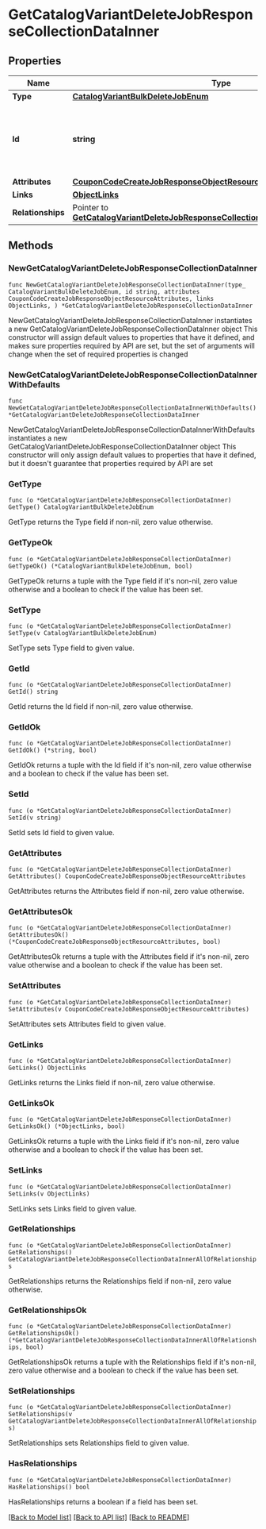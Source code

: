 # GetCatalogVariantDeleteJobResponseCollectionDataInner

## Properties

Name | Type | Description | Notes
------------ | ------------- | ------------- | -------------
**Type** | [**CatalogVariantBulkDeleteJobEnum**](CatalogVariantBulkDeleteJobEnum.md) |  | 
**Id** | **string** | Unique identifier for retrieving the job. Generated by Klaviyo. | 
**Attributes** | [**CouponCodeCreateJobResponseObjectResourceAttributes**](CouponCodeCreateJobResponseObjectResourceAttributes.md) |  | 
**Links** | [**ObjectLinks**](ObjectLinks.md) |  | 
**Relationships** | Pointer to [**GetCatalogVariantDeleteJobResponseCollectionDataInnerAllOfRelationships**](GetCatalogVariantDeleteJobResponseCollectionDataInnerAllOfRelationships.md) |  | [optional] 

## Methods

### NewGetCatalogVariantDeleteJobResponseCollectionDataInner

`func NewGetCatalogVariantDeleteJobResponseCollectionDataInner(type_ CatalogVariantBulkDeleteJobEnum, id string, attributes CouponCodeCreateJobResponseObjectResourceAttributes, links ObjectLinks, ) *GetCatalogVariantDeleteJobResponseCollectionDataInner`

NewGetCatalogVariantDeleteJobResponseCollectionDataInner instantiates a new GetCatalogVariantDeleteJobResponseCollectionDataInner object
This constructor will assign default values to properties that have it defined,
and makes sure properties required by API are set, but the set of arguments
will change when the set of required properties is changed

### NewGetCatalogVariantDeleteJobResponseCollectionDataInnerWithDefaults

`func NewGetCatalogVariantDeleteJobResponseCollectionDataInnerWithDefaults() *GetCatalogVariantDeleteJobResponseCollectionDataInner`

NewGetCatalogVariantDeleteJobResponseCollectionDataInnerWithDefaults instantiates a new GetCatalogVariantDeleteJobResponseCollectionDataInner object
This constructor will only assign default values to properties that have it defined,
but it doesn't guarantee that properties required by API are set

### GetType

`func (o *GetCatalogVariantDeleteJobResponseCollectionDataInner) GetType() CatalogVariantBulkDeleteJobEnum`

GetType returns the Type field if non-nil, zero value otherwise.

### GetTypeOk

`func (o *GetCatalogVariantDeleteJobResponseCollectionDataInner) GetTypeOk() (*CatalogVariantBulkDeleteJobEnum, bool)`

GetTypeOk returns a tuple with the Type field if it's non-nil, zero value otherwise
and a boolean to check if the value has been set.

### SetType

`func (o *GetCatalogVariantDeleteJobResponseCollectionDataInner) SetType(v CatalogVariantBulkDeleteJobEnum)`

SetType sets Type field to given value.


### GetId

`func (o *GetCatalogVariantDeleteJobResponseCollectionDataInner) GetId() string`

GetId returns the Id field if non-nil, zero value otherwise.

### GetIdOk

`func (o *GetCatalogVariantDeleteJobResponseCollectionDataInner) GetIdOk() (*string, bool)`

GetIdOk returns a tuple with the Id field if it's non-nil, zero value otherwise
and a boolean to check if the value has been set.

### SetId

`func (o *GetCatalogVariantDeleteJobResponseCollectionDataInner) SetId(v string)`

SetId sets Id field to given value.


### GetAttributes

`func (o *GetCatalogVariantDeleteJobResponseCollectionDataInner) GetAttributes() CouponCodeCreateJobResponseObjectResourceAttributes`

GetAttributes returns the Attributes field if non-nil, zero value otherwise.

### GetAttributesOk

`func (o *GetCatalogVariantDeleteJobResponseCollectionDataInner) GetAttributesOk() (*CouponCodeCreateJobResponseObjectResourceAttributes, bool)`

GetAttributesOk returns a tuple with the Attributes field if it's non-nil, zero value otherwise
and a boolean to check if the value has been set.

### SetAttributes

`func (o *GetCatalogVariantDeleteJobResponseCollectionDataInner) SetAttributes(v CouponCodeCreateJobResponseObjectResourceAttributes)`

SetAttributes sets Attributes field to given value.


### GetLinks

`func (o *GetCatalogVariantDeleteJobResponseCollectionDataInner) GetLinks() ObjectLinks`

GetLinks returns the Links field if non-nil, zero value otherwise.

### GetLinksOk

`func (o *GetCatalogVariantDeleteJobResponseCollectionDataInner) GetLinksOk() (*ObjectLinks, bool)`

GetLinksOk returns a tuple with the Links field if it's non-nil, zero value otherwise
and a boolean to check if the value has been set.

### SetLinks

`func (o *GetCatalogVariantDeleteJobResponseCollectionDataInner) SetLinks(v ObjectLinks)`

SetLinks sets Links field to given value.


### GetRelationships

`func (o *GetCatalogVariantDeleteJobResponseCollectionDataInner) GetRelationships() GetCatalogVariantDeleteJobResponseCollectionDataInnerAllOfRelationships`

GetRelationships returns the Relationships field if non-nil, zero value otherwise.

### GetRelationshipsOk

`func (o *GetCatalogVariantDeleteJobResponseCollectionDataInner) GetRelationshipsOk() (*GetCatalogVariantDeleteJobResponseCollectionDataInnerAllOfRelationships, bool)`

GetRelationshipsOk returns a tuple with the Relationships field if it's non-nil, zero value otherwise
and a boolean to check if the value has been set.

### SetRelationships

`func (o *GetCatalogVariantDeleteJobResponseCollectionDataInner) SetRelationships(v GetCatalogVariantDeleteJobResponseCollectionDataInnerAllOfRelationships)`

SetRelationships sets Relationships field to given value.

### HasRelationships

`func (o *GetCatalogVariantDeleteJobResponseCollectionDataInner) HasRelationships() bool`

HasRelationships returns a boolean if a field has been set.


[[Back to Model list]](../README.md#documentation-for-models) [[Back to API list]](../README.md#documentation-for-api-endpoints) [[Back to README]](../README.md)


